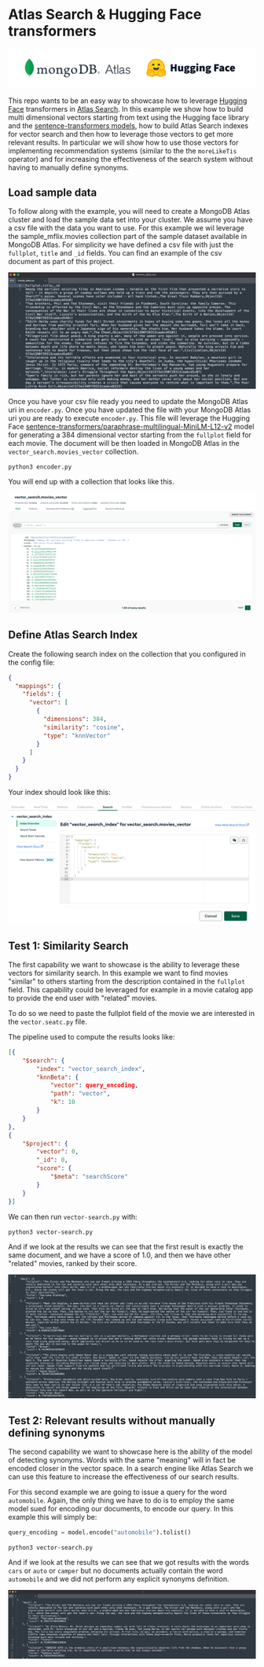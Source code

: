 # Atlas Search & Hugging Face transformers

![header](/docs/header.png?raw=true "header")

This repo wants to be an easy way to showcase how to leverage [Hugging Face](https://huggingface.co/) transformers in [Atlas Search](https://www.mongodb.com/docs/atlas/atlas-search/). In this example we show how to build multi dimensional vectors starting from text using the Hugging face library and the [sentence-transformers models](https://www.sbert.net/), how to build Atlas Search indexes for vector search and then how to leverage those vectors to get more relevant results. In particular we will show how to use those vectors for implementing recommendation systems (similar to the the `moreLikeTis` operator) and for increasing the effectiveness of the search system without having to manually define synonyms.


<a id="AtlasCluster"></a>

## Load sample data

To follow along with the example, you will need to create a MongoDB Atlas cluster and load the sample data set into your cluster. We assume you have a csv file with the data you want to use. For this example we wil leverage the sample_mflix.movies collection part of the sample dataset available in MongoDB Atlas. For simplicity we have defined a csv file with just the `fullplot`, `title` and `_id` fields. You can find an example of the csv document as part of this project.

![csv](/docs/csv.png?raw=true "csv")

Once you have your csv file ready you need to update the MongoDB Atlas uri in `encoder.py`. Once you have updated the file with your MongoDB Atlas uri you are ready to execute `encoder.py`. This file will leverage the Hugging Face [sentence-transformers/paraphrase-multilingual-MiniLM-L12-v2](https://huggingface.co/sentence-transformers/paraphrase-multilingual-MiniLM-L12-v2) model for generating a 384 dimensional vector starting from the `fullplot` field for each movie. The document will be then loaded in MongoDB Atlas in the `vector_search.movies_vector` collection.

```console
python3 encoder.py
```

You will end up with a collection that looks like this.

![collection](/docs/collection2.png?raw=true "collection")

## Define Atlas Search Index

Create the following search index on the collection that you configured in the config file:

```json
{
  "mappings": {
    "fields": {
      "vector": [
        {
          "dimensions": 384,
          "similarity": "cosine",
          "type": "knnVector"
        }
      ]
    }
  }
}
```

Your index should look like this: 

![index](/docs/vector_search_index.png?raw=true "index")

## Test 1: Similarity Search


The first capability we want to showcase is the ability to leverage these vectors for similarity search. In this example we want to find movies "similar" to others starting from the description contained in the `fullplot` field. This capability could be leveraged for example in a movie catalog app  to provide the end user with "related" movies.

To do so we need to paste the fullplot field of the movie we are interested in the `vector.seatc.py` file. 

The pipeline used to compute the results looks like: 

```json
[{
    "$search": {
        "index": "vector_search_index",
        "knnBeta": {
            "vector": query_encoding,
            "path": "vector",
            "k": 10
        }
    }
},
{
    "$project": {
        "vector": 0,
        "_id": 0,
        "score": {
            "$meta": "searchScore"
        }
    }
}]
```

We can then run `vector-search.py` with:

```console
python3 vector-search.py
```

And if we look at the results we can see that the first result is exactly the same document, and we have a score of 1.0, and then we have other "related" movies, ranked by their score.

![results1](/docs/results1.png?raw=true "results1")

## Test 2: Relevant results without manually defining synonyms

The second capability we want to showcase here is the ability of the model of detecting synonyms. Words with the same "meaning" will in fact be encoded closer in the vector space. In a search engine like Atlas Search we can use this feature to increase the effectiveness of our search results.

For this second example we are going to issue a query for the word `automobile`. Again, the only thing we have to do is to employ the same model sued for encoding our documents, to encode our query. In this example this will simply be:

```python
query_encoding = model.encode("automobile").tolist()
```
```console
python3 vector-search.py
```

And if we look at the results we can see that we got results with the words `cars` or `auto` or `camper` but no documents actually contain the word `automobile` and we did not perform any explicit synonyms definition.

![results2](/docs/results2.png?raw=true "results2")
